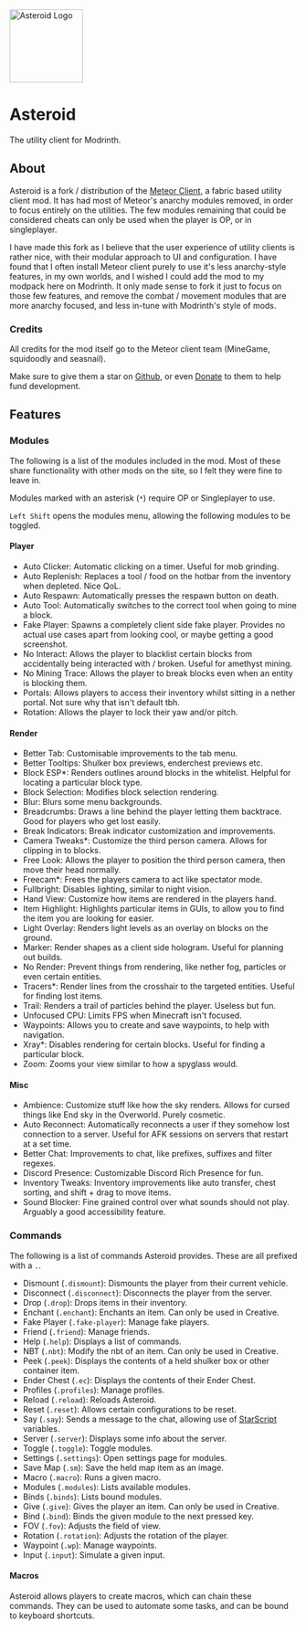 <img src="https://cdn.modrinth.com/data/cFGzaOGg/c3e4d8f30f741767471b922167f245d5c8243dcd.png" alt="Asteroid Logo" width=128>

# Asteroid
The utility client for Modrinth.

## About
Asteroid is a fork / distribution of the [Meteor Client](https://meteorclient.com/), a fabric based utility client mod. It has had most of Meteor's anarchy modules removed, in order to focus entirely on the utilities. The few modules remaining that could be considered cheats can only be used when the player is OP, or in singleplayer.

I have made this fork as I believe that the user experience of utility clients is rather nice, with their modular approach to UI and configuration. I have found that I often install Meteor client purely to use it's less anarchy-style features, in my own worlds, and I wished I could add the mod to my modpack here on Modrinth. It only made sense to fork it just to focus on those few features, and remove the combat / movement modules that are more anarchy focused, and less in-tune with Modrinth's style of mods.

### Credits
All credits for the mod itself go to the Meteor client team (MineGame, squidoodly and seasnail).

Make sure to give them a star on [Github](https://github.com/MeteorDevelopment/meteor-client), or even [Donate](https://meteorclient.com/donate) to them to help fund development.

## Features
### Modules
The following is a list of the modules included in the mod. Most of these share functionality with other mods on the site, so I felt they were fine to leave in.

Modules marked with an asterisk (`*`) require OP or Singleplayer to use.

`Left Shift` opens the modules menu, allowing the following modules to be toggled.

#### Player
- Auto Clicker: Automatic clicking on a timer. Useful for mob grinding.
- Auto Replenish: Replaces a tool / food on the hotbar from the inventory when depleted. Nice QoL.
- Auto Respawn: Automatically presses the respawn button on death.
- Auto Tool: Automatically switches to the correct tool when going to mine a block.
- Fake Player: Spawns a completely client side fake player. Provides no actual use cases apart from looking cool, or maybe getting a good screenshot.
- No Interact: Allows the player to blacklist certain blocks from accidentally being interacted with / broken. Useful for amethyst mining.
- No Mining Trace: Allows the player to break blocks even when an entity is blocking them.
- Portals: Allows players to access their inventory whilst sitting in a nether portal. Not sure why that isn't default tbh.
- Rotation: Allows the player to lock their yaw and/or pitch.

#### Render
- Better Tab: Customisable improvements to the tab menu.
- Better Tooltips: Shulker box previews, enderchest previews etc.
- Block ESP\*: Renders outlines around blocks in the whitelist. Helpful for locating a particular block type.
- Block Selection: Modifies block selection rendering.
- Blur: Blurs some menu backgrounds.
- Breadcrumbs: Draws a line behind the player letting them backtrace. Good for players who get lost easily.
- Break Indicators: Break indicator customization and improvements.
- Camera Tweaks\*: Customize the third person camera. Allows for clipping in to blocks.
- Free Look: Allows the player to position the third person camera, then move their head normally.
- Freecam\*: Frees the players camera to act like spectator mode.
- Fullbright: Disables lighting, similar to night vision.
- Hand View: Customize how items are rendered in the players hand.
- Item Highlight: Highlights particular items in GUIs, to allow you to find the item you are looking for easier.
- Light Overlay: Renders light levels as an overlay on blocks on the ground.
- Marker: Render shapes as a client side hologram. Useful for planning out builds.
- No Render: Prevent things from rendering, like nether fog, particles or even certain entities.
- Tracers\*: Render lines from the crosshair to the targeted entities. Useful for finding lost items.
- Trail: Renders a trail of particles behind the player. Useless but fun.
- Unfocused CPU: Limits FPS when Minecraft isn't focused.
- Waypoints: Allows you to create and save waypoints, to help with navigation.
- Xray\*: Disables rendering for certain blocks. Useful for finding a particular block.
- Zoom: Zooms your view similar to how a spyglass would.

#### Misc
- Ambience: Customize stuff like how the sky renders. Allows for cursed things like End sky in the Overworld. Purely cosmetic.
- Auto Reconnect: Automatically reconnects a user if they somehow lost connection to a server. Useful for AFK sessions on servers that restart at a set time.
- Better Chat: Improvements to chat, like prefixes, suffixes and filter regexes.
- Discord Presence: Customizable Discord Rich Presence for fun.
- Inventory Tweaks: Inventory improvements like auto transfer, chest sorting, and shift + drag to move items.
- Sound Blocker: Fine grained control over what sounds should not play. Arguably a good accessibility feature.

### Commands
The following is a list of commands Asteroid provides. These are all prefixed with a `.`.

- Dismount (`.dismount`): Dismounts the player from their current vehicle.
- Disconnect (`.disconnect`): Disconnects the player from the server.
- Drop (`.drop`): Drops items in their inventory.
- Enchant (`.enchant`): Enchants an item. Can only be used in Creative.
- Fake Player (`.fake-player`): Manage fake players.
- Friend (`.friend`): Manage friends.
- Help (`.help`): Displays a list of commands.
- NBT (`.nbt`): Modify the nbt of an item. Can only be used in Creative.
- Peek (`.peek`): Displays the contents of a held shulker box or other container item.
- Ender Chest (`.ec`): Displays the contents of their Ender Chest.
- Profiles (`.profiles`): Manage profiles.
- Reload (`.reload`): Reloads Asteroid.
- Reset (`.reset`): Allows certain configurations to be reset.
- Say (`.say`): Sends a message to the chat, allowing use of [StarScript](https://github.com/MeteorDevelopment/starscript/wiki) variables.
- Server (`.server`): Displays some info about the server.
- Toggle (`.toggle`): Toggle modules.
- Settings (`.settings`): Open settings page for modules.
- Save Map (`.sm`): Save the held map item as an image.
- Macro (`.macro`): Runs a given macro.
- Modules (`.modules`): Lists available modules.
- Binds (`.binds`): Lists bound modules.
- Give (`.give`): Gives the player an item. Can only be used in Creative.
- Bind (`.bind`): Binds the given module to the next pressed key.
- FOV (`.fov`): Adjusts the field of view.
- Rotation (`.rotation`): Adjusts the rotation of the player.
- Waypoint (`.wp`): Manage waypoints.
- Input (`.input`): Simulate a given input.

#### Macros
Asteroid allows players to create macros, which can chain these commands.
They can be used to automate some tasks, and can be bound to keyboard shortcuts.
